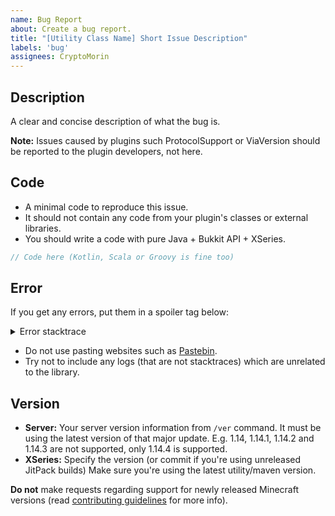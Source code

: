```yaml
---
name: Bug Report
about: Create a bug report.
title: "[Utility Class Name] Short Issue Description"
labels: 'bug'
assignees: CryptoMorin
---
```


## Description
A clear and concise description of what the bug is.

**Note:** Issues caused by plugins such ProtocolSupport or ViaVersion 
should be reported to the plugin developers, not here.

## Code

* A minimal code to reproduce this issue. 
* It should not contain any code from your plugin's classes or external libraries.
* You should write a code with pure Java + Bukkit API + XSeries.

```java
// Code here (Kotlin, Scala or Groovy is fine too)
```

## Error

If you get any errors, put them in a spoiler tag below:

<details>
  <summary>Error stacktrace</summary>

  ```hs
  Error goes here 
  
  (Make sure its properly indented by selecting all
  the error text and pressing TAB or Shift+TAB) 
  ```
</details>

* Do not use pasting websites such as [Pastebin](https://pastebin.com/). 
* Try not to include any logs (that are not stacktraces) which are unrelated to the library.

## Version
* **Server:** Your server version information from `/ver` command. It must be using the latest version of that major update.
  E.g. 1.14, 1.14.1, 1.14.2 and 1.14.3 are not supported, only 1.14.4 is supported.
* **XSeries:** Specify the version (or commit if you're using unreleased JitPack builds) Make sure you're using the latest utility/maven version.

**Do not** make requests regarding support for newly released Minecraft versions
(read [contributing guidelines](/CONTRIBUTING.md) for more info).